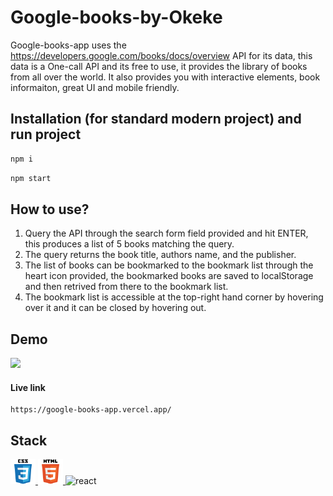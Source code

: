 # Google-books-by-Okeke

Google-books-app uses the https://developers.google.com/books/docs/overview API for its data, this data is a One-call API and its free to use, it provides the library of books from all over the world. It also provides you with interactive elements, book informaiton, great UI and mobile friendly.

## Installation (for standard modern project) and run project

```bash
npm i 
```
```bash
npm start
```

## How to use?

1. Query the API through the search form field provided and hit ENTER, this produces a list of 5 books matching the query.
2. The query returns the book title, authors name, and the publisher.
3. The list of books can be bookmarked to the bookmark list through the heart icon provided, the bookmarked books are saved to localStorage and then retrived from there to the bookmark list.
4. The bookmark list is accessible at the top-right hand corner by hovering over it and it can be closed by hovering out.

## Demo

![](google.gif)

#### Live link

```
https://google-books-app.vercel.app/
```

## Stack

<p align="left"> <a href="https://www.w3schools.com/css/" target="_blank"> <img src="https://raw.githubusercontent.com/devicons/devicon/master/icons/css3/css3-original-wordmark.svg" alt="css3" width="40" height="40"/> </a> <a href="https://www.w3.org/html/" target="_blank"> <img src="https://raw.githubusercontent.com/devicons/devicon/master/icons/html5/html5-original-wordmark.svg" alt="html5" width="40" height="40"/> </a> <img src="https://cdn.freebiesupply.com/logos/large/2x/react-1-logo-png-transparent.png" alt="react" width="40" height="40">
